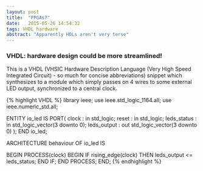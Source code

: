 ```yaml
---
layout: post
title:  "FPGAs?"
date:   2015-05-26 14:54:32
tags: VHDL hardware
abstract: "Apparently HDLs aren't very terse" 
---
```


### VHDL: hardware design could be more streamlined!
This is a VHDL (VHSIC Hardware Description Language (Very High Speed Integrated Circuit) - so much for concise abbreviations) snippet which synthesizes to a module which simply passes on 4 wires to some external LED output, synchronized to a central clock.

{% highlight VHDL %}
library ieee;
use ieee.std_logic_1164.all;
use ieee.numeric_std.all;

ENTITY io_led IS
  PORT(
    clock     : in std_logic;
    reset     : in std_logic;
    leds_status : in std_logic_vector(3 downto 0);
    leds_output : out std_logic_vector(3 downto 0)
  );
END io_led;

ARCHITECTURE behaviour OF io_led IS

BEGIN
  PROCESS(clock)
  BEGIN
    IF rising_edge(clock) THEN
      leds_output <= leds_status;
    END IF;
  END PROCESS;
END;
{% endhighlight %}
